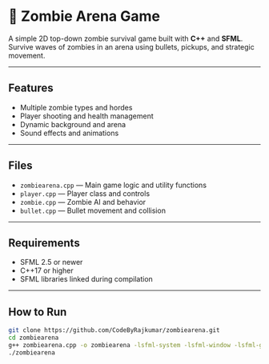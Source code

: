 # 🧟 Zombie Arena Game

A simple 2D top-down zombie survival game built with **C++** and **SFML**. Survive waves of zombies in an arena using bullets, pickups, and strategic movement.

---

## Features

- Multiple zombie types and hordes  
- Player shooting and health management  
- Dynamic background and arena  
- Sound effects and animations

---

## Files

- `zombiearena.cpp` — Main game logic and utility functions  
- `player.cpp` — Player class and controls  
- `zombie.cpp` — Zombie AI and behavior  
- `bullet.cpp` — Bullet movement and collision

---

## Requirements

- SFML 2.5 or newer  
- C++17 or higher  
- SFML libraries linked during compilation

---

## How to Run

```bash
git clone https://github.com/CodeByRajkumar/zombiearena.git
cd zombiearena
g++ zombiearena.cpp -o zombiearena -lsfml-system -lsfml-window -lsfml-graphics -lsfml-audio
./zombiearena
